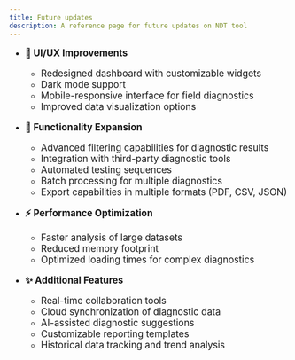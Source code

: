 ```yaml
---
title: Future updates
description: A reference page for future updates on NDT tool
---
```


<div style="font-size: 1.2em;">

- **🎨 UI/UX Improvements**

  - Redesigned dashboard with customizable widgets
  - Dark mode support
  - Mobile-responsive interface for field diagnostics
  - Improved data visualization options

- **🚀 Functionality Expansion**

  - Advanced filtering capabilities for diagnostic results
  - Integration with third-party diagnostic tools
  - Automated testing sequences
  - Batch processing for multiple diagnostics
  - Export capabilities in multiple formats (PDF, CSV, JSON)

- **⚡ Performance Optimization**

  - Faster analysis of large datasets
  - Reduced memory footprint
  - Optimized loading times for complex diagnostics

- **✨ Additional Features**
  - Real-time collaboration tools
  - Cloud synchronization of diagnostic data
  - AI-assisted diagnostic suggestions
  - Customizable reporting templates
  - Historical data tracking and trend analysis

</div>
